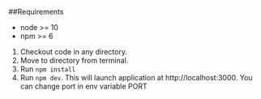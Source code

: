 ##Requirements

* node >= 10
* npm >= 6

1. Checkout code in any directory. 
1. Move to directory from terminal.
1. Run `npm install`
1. Run `npm dev`. This will launch application at http://localhost:3000. You can change port in env variable PORT
